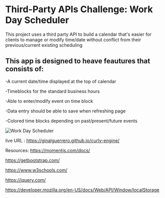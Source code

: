 
# Third-Party APIs Challenge: Work Day Scheduler
This project uses a third party API to build a calendar that's easier for clients to manage or modify time/date without conflict from their previous/current existing scheduling

## This app is designed to heave feautures that consists of:

-A current date/time displayed at the top of calendar

-Timeblocks for the standard business hours

-Able to enter/modify event on time block

-Data entry should be able to save when refreshing page

-Colored time blocks depending on past/present/future events





![Work Day Scheduler](https://user-images.githubusercontent.com/112473624/194477616-4b235c84-2efe-4d44-a13b-1fe952bd0ece.gif)

live URL : https://ginalguerrero.github.io/curly-engine/



Resources:
https://momentjs.com/docs/


https://getbootstrap.com/


https://www.w3schools.com/


https://jquery.com/


https://developer.mozilla.org/en-US/docs/Web/API/Window/localStorage
